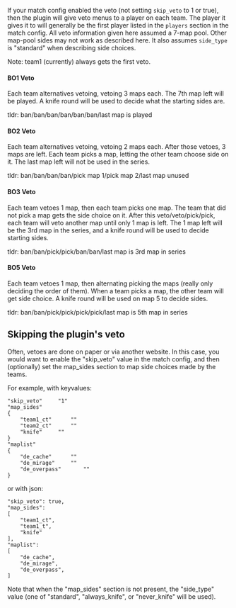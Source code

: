 If your match config enabled the veto (not setting ``skip_veto`` to 1 or true), then the plugin will give veto menus to a player on each team. The player it gives it to will generally be the first player listed in the ``players`` section in the match config. All veto information given here assumed a 7-map pool. Other map-pool sides may not work as described here. It also assumes ``side_type`` is "standard" when describing side choices.

Note: team1 (currently) always gets the first veto.

#### BO1 Veto
Each team alternatives vetoing, vetoing 3 maps each. The 7th map left will be played. A knife round will be used to decide what the starting sides are.

tldr: ban/ban/ban/ban/ban/ban/last map is played

#### BO2 Veto
Each team alternatives vetoing, vetoing 2 maps each. After those vetoes, 3 maps are left. Each team picks a map, letting the other team choose side on it. The last map left will not be used in the series.

tldr: ban/ban/ban/ban/pick map 1/pick map 2/last map unused

#### BO3 Veto
Each team vetoes 1 map, then each team picks one map. The team that did not pick a map gets the side choice on it. After this veto/veto/pick/pick, each team will veto another map until only 1 map is left. The 1 map left will be the 3rd map in the series, and a knife round will be used to decide starting sides.

tldr: ban/ban/pick/pick/ban/ban/last map is 3rd map in series

#### BO5 Veto
Each team vetoes 1 map, then alternating picking the maps (really only deciding the order of them). When a team picks a map, the other team will get side choice. A knife round will be used on map 5 to decide sides.

tldr: ban/ban/pick/pick/pick/pick/last map is 5th map in series


## Skipping the plugin's veto

Often, vetoes are done on paper or via another website. In this case, you would want to enable the "skip_veto" value in the match config, and then (optionally) set the map_sides section to map side choices made by the teams.

For example, with keyvalues:
```
"skip_veto"		"1"
"map_sides"
{
	"team1_ct"		""
	"team2_ct"		""
	"knife"		""
}
"maplist"
{
	"de_cache"		""
	"de_mirage"		""
	"de_overpass"		""
}
```

or with json:
```
"skip_veto": true,
"map_sides":
[
	"team1_ct",
	"team1_t",
	"knife"
],
"maplist":
[
	"de_cache",
	"de_mirage",
	"de_overpass",
]
```

Note that when the "map_sides" section is not present, the "side_type" value (one of "standard", "always_knife", or "never_knife" will be used).